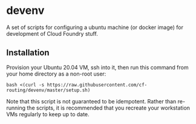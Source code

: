 # devenv

A set of scripts for configuring a ubuntu machine (or docker image) for development of Cloud Foundry stuff.

## Installation

Provision your Ubuntu 20.04 VM, ssh into it, then run this command from your
home directory as a non-root user:

```
bash <(curl -s https://raw.githubusercontent.com/cf-routing/devenv/master/setup.sh)
```

Note that this script is not guaranteed to be idempotent. Rather than re-running the scripts, it is recommended that you recreate your workstation VMs regularly to keep up to date.
